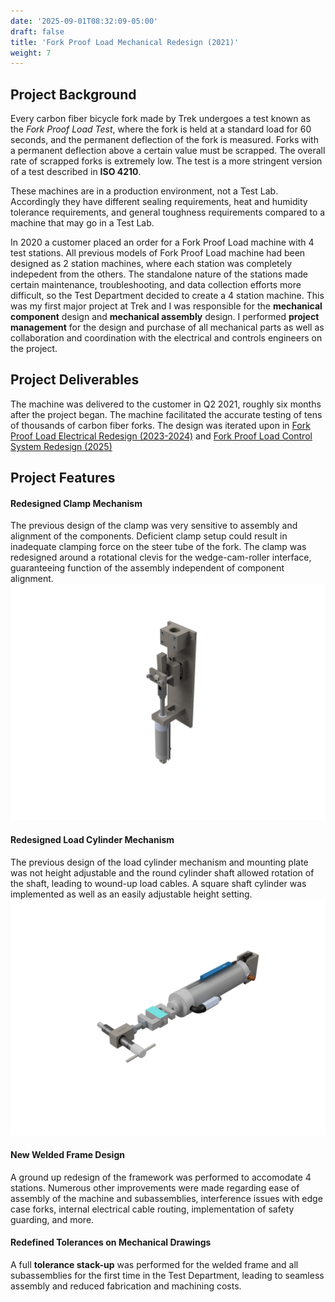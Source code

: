 ```yaml
---
date: '2025-09-01T08:32:09-05:00'
draft: false
title: 'Fork Proof Load Mechanical Redesign (2021)'
weight: 7
---
```

## Project Background
Every carbon fiber bicycle fork made by Trek undergoes a test known as the *Fork Proof Load Test*, where the fork is held at a standard load for 60 seconds, and the permanent deflection of the fork is measured. Forks with a permanent deflection above a certain value must be scrapped. The overall rate of scrapped forks is extremely low. The test is a more stringent version of a test described in **ISO 4210**. 

These machines are in a production environment, not a Test Lab. Accordingly they have different sealing requirements, heat and humidity tolerance requirements, and general toughness requirements compared to a machine that may go in a Test Lab. 

In 2020 a customer placed an order for a Fork Proof Load machine with 4 test stations. All previous models of Fork Proof Load machine had been designed as 2 station machines, where each station was completely indepedent from the others. The standalone nature of the stations made certain maintenance, troubleshooting, and data collection efforts more difficult, so the Test Department decided to create a 4 station machine. This was my first major project at Trek and I was responsible for the **mechanical component** design and **mechanical assembly** design. I performed **project management** for the design and purchase of all mechanical parts as well as collaboration and coordination with the electrical and controls engineers on the project.

## Project Deliverables

The machine was delivered to the customer in Q2 2021, roughly six months after the project began. The machine facilitated the accurate testing of tens of thousands of carbon fiber forks. The design was iterated upon in [Fork Proof Load Electrical Redesign (2023-2024)](/../portfolio/04-fpl2023/04-fpl2023) and [Fork Proof Load Control System Redesign (2025)](/../01-fpl2025/01-fpl2025)

## Project Features
#### Redesigned Clamp Mechanism
The previous design of the clamp was very sensitive to assembly and alignment of the components. Deficient clamp setup could result in inadequate clamping force on the steer tube of the fork. The clamp was redesigned around a rotational clevis for the wedge-cam-roller interface, guaranteeing function of the assembly independent of component alignment.
![Clamp Assembly](clamp-assembly.png)

#### Redesigned Load Cylinder Mechanism
The previous design of the load cylinder mechanism and mounting plate was not height adjustable and the round cylinder shaft allowed rotation of the shaft, leading to wound-up load cables. A square shaft cylinder was implemented as well as an easily adjustable height setting.
![Load Cylinder Assembly](load-cylinder-assembly.png)

#### New Welded Frame Design
A ground up redesign of the framework was performed to accomodate 4 stations. Numerous other improvements were made regarding ease of assembly of the machine and subassemblies, interference issues with edge case forks, internal electrical cable routing, implementation of safety guarding, and more. 

#### Redefined Tolerances on Mechanical Drawings
A full **tolerance stack-up** was performed for the welded frame and all subassemblies for the first time in the Test Department, leading to seamless assembly and reduced fabrication and machining costs.